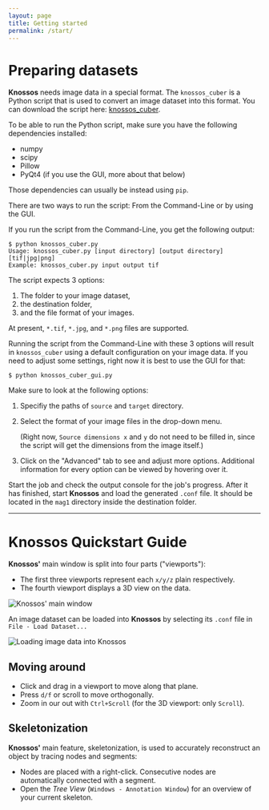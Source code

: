 ```yaml
---
layout: page
title: Getting started
permalink: /start/
---
```

Preparing datasets
==================

**Knossos** needs image data in a special format. The `knossos_cuber` is a Python script that is used to convert an image dataset into this format. You can download the script here: [knossos_cuber](https://dl.dropboxusercontent.com/u/951334/knossos_cuber.zip).

To be able to run the Python script, make sure you have the following dependencies installed:

*   numpy
*   scipy
*   Pillow
*   PyQt4 (if you use the GUI, more about that below)

Those dependencies can usually be instead using `pip`.

There are two ways to run the script: From the Command-Line or by using the GUI.

If you run the script from the Command-Line, you get the following output:

    $ python knossos_cuber.py
    Usage: knossos_cuber.py [input directory] [output directory] [tif|jpg|png]
    Example: knossos_cuber.py input output tif

The script expects 3 options:

1.  The folder to your image dataset,
2.  the destination folder,
3.  and the file format of your images.

At present, `*.tif`, `*.jpg`, and `*.png` files are supported.

Running the script from the Command-Line with these 3 options will result in `knossos_cuber` using a default configuration on your image data. If you need to adjust some settings, right now it is best to use the GUI for that:

    $ python knossos_cuber_gui.py

Make sure to look at the following options:

1.  Specifiy the paths of `source` and `target` directory.
2.  Select the format of your image files in the drop-down menu.

    (Right now, `Source dimensions x` and `y` do not need to be filled in, since the script will get the dimensions from the image itself.)
3.  Click on the "Advanced" tab to see and adjust more options. Additional information for every option can be viewed by hovering over it.

Start the job and check the output console for the job's progress. After it has finished, start **Knossos** and load the generated `.conf` file. It should be located in the `mag1` directory inside the destination folder.

* * *

**Knossos** Quickstart Guide
============================

**Knossos'** main window is split into four parts ("viewports"):

*   The first three viewports represent each `x/y/z` plain respectively.
*   The fourth viewport displays a 3D view on the data.

![**Knossos'** main window](main_window.png)

An image dataset can be loaded into **Knossos** by selecting its `.conf` file in `File - Load Dataset...`

![Loading image data into **Knossos**](load_dataset.png)

Moving around
-------------

*   Click and drag in a viewport to move along that plane.
*   Press `d/f` or scroll to move orthogonally.
*   Zoom in our out with `Ctrl+Scroll` (for the 3D viewport: only `Scroll`).

Skeletonization
---------------

**Knossos'** main feature, skeletonization, is used to accurately reconstruct an object by tracing nodes and segments:

*   Nodes are placed with a right-click. Consecutive nodes are automatically connected with a segment.
*   Open the *Tree View* (`Windows - Annotation Window`) for an overview of your current skeleton.
